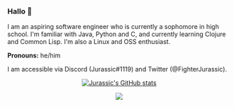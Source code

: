 ### Hallo 👋
I am an aspiring software engineer who is currently a sophomore in high school. 
I'm familiar with Java, Python and C, and currently learning Clojure and Common Lisp.
I'm also a Linux and OSS enthusiast.

**Pronouns:** he/him

I am accessible via Discord (Jurassic#1119) and Twitter (@FighterJurassic).

<div align="center">

[![Jurassic's GitHub stats](https://github-readme-stats.vercel.app/api?username=Ju-Fi&theme=onedark)](https://github.com/anuraghazra/github-readme-stats)

[![](https://github-readme-stats.vercel.app/api/top-langs/?username=Ju-Fi&theme=onedark&layout=compact&hide=roff,makefile)](https://github.com/anuraghazra/github-readme-stats)
</div>
    
<!--
**Jurassic-Fighter/Jurassic-Fighter** is a ✨ _special_ ✨ repository because its `README.md` (this file) appears on your GitHub profile.

Here are some ideas to get you started:

- 🔭 I’m currently working on ...
- 🌱 I’m currently learning ...
- 👯 I’m looking to collaborate on ...
- 🤔 I’m looking for help with ...
- 💬 Ask me about ...
- 📫 How to reach me: ...
- 😄 Pronouns: ...
- ⚡ Fun fact: ...
-->
